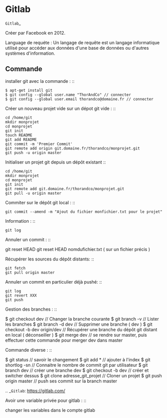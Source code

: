 Gitlab
===================

`Gitlab`_

Créer par Facebook en 2012.

Language de requéte :
Un langage de requête est un langage informatique utilisé pour accéder aux données d'une base de données ou d'autres systèmes d'information.

Commande
-------------------

 installer git avec la commande :
 ::

    $ apt-get install git
    $ git config --global user.name "ThorAndCo" // connecter
    $ git config --global user.email thorandco@domaine.fr // connecter

Créer un nouveau projet vide sur un dépot git vide :
::

    cd /home/git
    mkdir monprojet
    cd monprojet
    git init
    touch README
    git add README
    git commit -m 'Premier Commit'
    git remote add origin git.domaine.fr/thorandco/monprojet.git
    git push -u origin master

 Initialiser un projet git depuis un dépôt existant
 ::

    cd /home/git
    mkdir monprojet
    cd monprojet
    git init
    git remote add git.domaine.fr/thorandco/monprojet.git
    git pull -u origin master

Commiter sur le dépôt git local :
::

    git commit --amend -m "Ajout du fichier monfichier.txt pour le projet"

Information :
::

    git log

Annuler un commit :
::

   git reset HEAD
   git reset HEAD nomdufichier.txt ( sur un fichier précis )

Récupérer les sources du dépôt distants:
::

    git fetch
    git pull origin master

Annuler un commit en particulier déjà pushé:
::

    git log
    git revert XXX
    git push

Gestion des branches :
::

  $ git checkout dev // Changer la branche courante
  $ git branch -v // Lister les branches
  $ git branch -d dev // Supprimer une branche ( dev )
  $ git checkout -b dev origin/dev // Récupérer une branche du dépôt git distant en local ( déconseiller )
  $ git merge dev // se rendre sur master, puis effectuer cette commande pour merger dev dans master

Commande diverse :
::

  $ git status // savoir le changement
  $ git add * // ajouter à l'index
  $ git shortlog -sn // Connaitre le nombre de commit git par utilisateur
  $ git branch dev // créer une branche dev
  $ git checkout -b dev // créer et switcher dessus
  $ git clone adresse_git_projet // Cloner un projet
  $ git push origin master // push ses commit sur la branch master

.. _`Gitlab`: https://gitlab.com/

Avoir une variable privée pour gitlab :
::
 
 changer les variables dans le compte gitlab 
 
